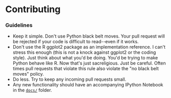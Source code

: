 # Contributing

### Guidelines
- Keep it simple. Don't use Python black belt moves. Your pull request will be
rejected if your code is difficult to read--even if it works.
- Don't use the R ggplot2 package as an implementation reference. I can't stress
 this enough (this is not a knock against ggplot2 or the coding style). Just think
 about what you'd be doing. You'd be trying to make Python behave like R. Now
 that's just sacreligious. Just be careful. Often times pull requests that violate
 this rule also violate the "no black belt moves" policy.
- Do less. Try to keep any incoming pull requests small.
- Any new functionality should have an accompanying IPython Notebook in the
[`docs/`](./docs) folder.
